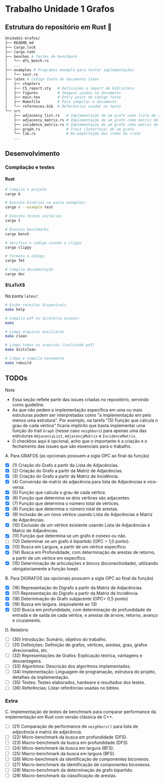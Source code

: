 # Trabalho Unidade 1 Grafos

## Estrutura do repositório em Rust 🦀

```bash
Unidade1-Grafos/
├── README.md
├── Cargo.lock
├── Cargo.toml
├── benches # Testes de benchmark
│   └── dfs_bench.rs
│   ...
├── examples # Programas exemplo para testar implementações
│   └── test.rs
├── latex # Código fonte do documento latex
│   ├── chapters
│   ├── CS_report.sty   # Definições e import de biblioteca
│   ├── figures         # Imagens usadas no documento
│   ├── main.tex        # Entry point do código fonte
│   ├── Makefile        # Para compilar o documento
│   └── references.bib  # Referências usadas no texto
└── src
    ├── adjacency_list.rs   # Implementação de um grafo como lista de adjacência
    ├── adjacency_matrix.rs # Implementação de um grafo como matriz de adjacência
    ├── incidence_matrix.rs # Implementação de um grafo como matriz de incidência
    ├── graph.rs            # Trait (Interface) de um grafo
    └── lib.rs              # Re-exportação dos items da crate
    ...
```

## Desenvolvimento

### Compilação e testes

#### Rust

```bash
# Compila o projeto
cargo b

# Executa binários na pasta examples/
cargo r --example test

# Executa testes unitários
cargo t

# Executa benchmarks
cargo bench

# Verifica o código usando o clippy
cargo clippy

# Formata o código
cargo fmt

# Compila documentação
cargo doc
```

#### $\LaTeX$

Na pasta `latex/`:

```bash
# Exibe receitas disponíveis
make help

# Compila pdf no diretório output/
make

# Limpa arquivos auxiliares
make clean

# Limpa todos os arquivos (incluindo pdf)
make distclean

# Limpa e compila novamente
make rebuild
```

## TODOs

> [!NOTE]
>
> - Essa seção reflete parte das issues criadas no repositório, servindo como guideline.
> - As que não pedem a implementação específica em uma ou mais estruturas podem ser interpretadas como "a implementação em pelo menos uma estrutura". Por exemplo, na tarefa "(5) Função que calcula o grau de cada vértice" ficaria implícito que basta implementar uma função do trait `Graph` (nesse caso `neighbors`) para apenas uma das estruturas `AdjacencyList`, `AdjacencyMatrix` e `IncidenceMatrix`.
> - O checkbox aqui é opcional, acho que o importante é a criação e o fechamento das issues que são essenciais para o trabalho.

A. Para GRAFOS (as opcionais possuem a sigla OPC ao final da função)

- [x] (1) Criação do Grafo a partir da Lista de Adjacências.
- [x] (2) Criação do Grafo a partir da Matriz de Adjacências.
- [x] (3) Criação do Grafo a partir da Matriz de Incidência.
- [x] (4) Conversão de matriz de adjacência para lista de Adjacências e vice-versa.
- [x] (5) Função que calcula o grau de cada vértice.
- [x] (6) Função que determina se dois vértices são adjacentes.
- [x] (7) Função que determina o número total de vértices.
- [x] (8) Função que determina o número total de arestas.
- [x] (9) Inclusão de um novo vértice usando Lista de Adjacências e Matriz de Adjacências.
- [x] (10) Exclusão de um vértice existente usando Lista de Adjacências e Matriz de Adjacências.
- [x] (11) Função que determina se um grafo é conexo ou não.
- [ ] (12) Determinar se um grafo é bipartido (OPC = 1,0 ponto).
- [x] (13) Busca em Largura, a partir de um vértice específico.
- [x] (14) Busca em Profundidade, com determinação de arestas de retorno, a partir de um vértice em específico.
- [x] (15) Determinação de articulações e blocos (biconectividade), utilizando obrigatoriamente a função lowpt.

B. Para DIGRAFOS (as opcionais possuem a sigla OPC ao final da função)

- [x] (16) Representação do Digrafo a partir da Matriz de Adjacências.
- [x] (17) Representação do Digrafo a partir da Matriz de Incidência.
- [x] (18) Determinação do Grafo subjacente (OPC= 0,5 ponto)
- [x] (19) Busca em largura. (equivalente ao 13)
- [x] (20) Busca em profundidade, com determinação de profundidade de entrada e de saída de cada vértice, e arestas de árvore, retorno, avanço e cruzamento.

D. Relatório

- [ ] (30) Introdução: Sumário, objetivo do trabalho.
- [ ] (31) Definições: Definição de grafos, vértices, arestas, grau, grafos direcionados, etc.
- [ ] (32) Representações de Grafos: Explicação teórica, vantagens e desvantagens.
- [ ] (33) Algoritmos: Descrição dos algoritmos implementados.
- [ ] (34) Implementação: Linguagem de programação, estrutura do projeto, detalhes da implementação.
- [ ] (35) Testes: Testes elaborados, hardware e resultados dos testes.
- [ ] (36) Referências: Listar referências usadas no bibtex.

### Extra

C. Implementação de testes de benchmark para comparar performance da implementação em Rust com versão clássica de C++.

- [ ] (21) Comparação de performance de `neighbors()` para lista de adjacência e matriz de adjacência.
- [ ] (22) Micro-benchmark da busca em profundidade (DFS).
- [ ] (23) Macro-benchmark da busca em profundidade (DFS).
- [ ] (24) Micro-benchmark da busca em largura (BFS).
- [ ] (25) Macro-benchmark da busca em largura (BFS).
- [ ] (26) Micro-benchmark da identificação de componentes biconexos.
- [ ] (27) Macro-benchmark da identificação de componentes biconexos.
- [ ] (28) Macro-benchmark da determinação de grafo bipartido.
- [ ] (29) Macro-benchmark da classificação de arestas.
